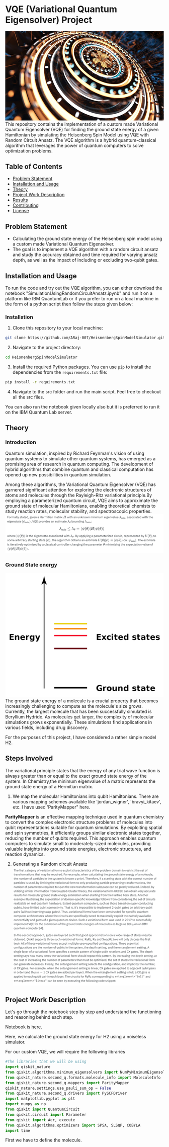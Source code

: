 
# VQE (Variational Quantum Eigensolver) Project

![Quantum Computing](imgs/QuantumComputing.jpg)
This repository contains the implementation of a custom made Variational Quantum Eigensolver (VQE) for finding the ground state energy of a given Hamiltonian by simulating the Heisenberg Spin Model using VQE with Random Circuit Ansatz. The VQE algorithm is a hybrid quantum-classical algorithm that leverages the power of quantum computers to solve optimization problems.

## Table of Contents

- [Problem Statement](#problem-statement)
- [Installation and Usage](#installation-and-usage)
- [Theory](#theory)
- [Project Work Description](#project-work-description)
- [Results](#results)
- [Contributing](#contributing)
- [License](#license)

## Problem Statement
- Calculating the ground state energy of the Heisenberg spin model using a custom made Variational Quantum Eigensolver. 
- The goal is to implement a VQE algorithm with a random circuit ansatz and study the accuracy obtained and time required for varying ansatz depth, as well as the impact of including or excluding two-qubit gates.

## Installation and Usage
To run the code and try out the VQE algorithm, you can either download the notebook "SimulationUsingRandomCircuitAnsatz.ipynb" and run it on a platform like IBM QuantumLab or if you prefer to run on a local machine in the form of a python script then follow the steps given below:

### Installation
1. Clone this repository to your local machine:
```bash
git clone https://github.com/ARaj-007/HeisnenbergSpinModelSimulator.git
```
2. Navigate to the project directory:
```bash
cd HeisnenbergSpinModelSimulator 
```
3. Install the required Python packages. You can use `pip` to install the dependencies from the `requirements.txt` file:
```bash
pip install -r requirements.txt
```
4. Navigate to the src folder and run the main script. Feel free to checkout all the src files.

You can also run the notebook given locally also but it is preferred to run it on the IBM Quantum Lab server.

## Theory
### Introduction
Quantum simulation, inspired by Richard Feynman's vision of using quantum systems to simulate other quantum systems, has emerged as a promising area of research in quantum computing.
The development of hybrid algorithms that combine quantum and classical computation has opened up new possibilities in quantum simulation. 

Among these algorithms, the Variational Quantum Eigensolver (VQE) has garnered significant attention for exploring the electronic structures of atoms and molecules through the Rayleigh-Ritz variational principle.By employing a parameterized quantum circuit, VQE aims to approximate the ground state of molecular Hamiltonians, enabling theoretical chemists to study reaction rates, molecular stability, and spectroscopic properties.
![Introduction](imgs/Introduction.png)

### Ground State energy 
![Ground State](imgs/GroundState.png)
The ground state energy of a molecule is a crucial property that becomes increasingly challenging to compute as the molecule's size grows. Currently, the largest molecule that has been successfully simulated is Beryllium Hydride. As molecules get larger, the complexity of molecular simulations grows exponentially. These simulations find applications in various fields, including drug discovery.

For the purposes of this project, I have considered a rather simple model H2.

## Steps Involved
The variational principle states that the energy of any trial wave function is always greater than or equal to the exact ground state energy of the system. In Chemistry,the minimum eigenvalue of a matrix represents the ground state energy of a Hermitian matrix.

1. We map the molecular Hamiltonians into qubit Hamiltonians.
There are various mapping schemes available like 'jordan_wigner', 'bravyi_kitaev', etc. I have used 'ParityMapper" here.

**ParityMapper** is an effective mapping technique used in quantum chemistry to convert the complex electronic structure problems of molecules into qubit representations suitable for quantum simulations. By exploiting spatial and spin symmetries, it efficiently groups similar electronic states together, reducing the number of qubits required. This approach enables quantum computers to simulate small to moderately-sized molecules, providing valuable insights into ground state energies, electronic structures, and reaction dynamics. 

2. Generating a Random circuit Ansatz
![Variational Forms](imgs/VariationalForm.png)
## Project Work Description

Let's go through the notebook step by step and understand the functioning and reasoning behind each step.

Notebook is [here](https://github.com/ARaj-007/HeisnenbergSpinModelSimulator/blob/main/SimulationUsingRandomCircuitAnsatz.ipynb).

Here, we calculate the ground state energy for H2 using a noiseless simulator.

For our custom VQE, we will require the following libraries
```python
#The libraries that we will be using
import qiskit_nature
from qiskit.algorithms.minimum_eigensolvers import NumPyMinimumEigensolver
from qiskit_nature.second_q.formats.molecule_info import MoleculeInfo
from qiskit_nature.second_q.mappers import ParityMapper
qiskit_nature.settings.use_pauli_sum_op = False
from qiskit_nature.second_q.drivers import PySCFDriver
import matplotlib.pyplot as plt
import numpy as np
from qiskit import QuantumCircuit
from qiskit.circuit import Parameter
from qiskit import Aer, execute
from qiskit.algorithms.optimizers import SPSA, SLSQP, COBYLA
import time
```

First we have to define the molecule.
